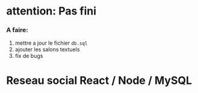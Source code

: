 # attention: Pas fini

### A faire:
1. mettre a jour le fichier `db.sql`
2. ajouter les salons textuels
3. fix de bugs

# Reseau social React / Node / MySQL
